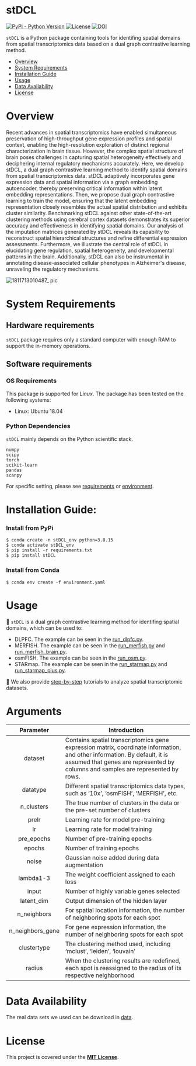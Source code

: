 # stDCL

[![PyPI - Python Version](https://img.shields.io/pypi/v/stDCL)](https://pypi.org/project/stDCL/)
[![License](https://img.shields.io/badge/License-MIT-green.svg)](https://opensource.org/licenses/MIT)
[![DOI](https://zenodo.org/badge/DOI/10.5281/zenodo.10968451.svg)](https://zenodo.org/records/10968451)

`stDCL` is a Python package containing tools for identifing spatial domains from spatial transcriptomics data based on a dual graph contrastive learning method.

- [Overview](#overview)
- [System Requirements](#system-requirements)
- [Installation Guide](#installation-guide)
- [Usage](#Usage)
- [Data Availability](#data-availability)
- [License](#license)


# Overview
Recent advances in spatial transcriptomics have enabled simultaneous preservation of high-throughput gene expression profiles and spatial context, enabling the high-resolution exploration of distinct regional characterization in brain tissue. However, the complex spatial structure of brain poses challenges in capturing spatial heterogeneity effectively and deciphering internal regulatory mechanisms accurately. Here, we develop stDCL, a dual graph contrastive learning method to identify spatial domains from spatial transcriptomics data. stDCL adaptively incorporates gene expression data and spatial information via a graph embedding autoencoder, thereby preserving critical information within latent embedding representations. Then, we propose dual graph contrastive learning to train the model, ensuring that the latent embedding representation closely resembles the actual spatial distribution and exhibits cluster similarity. Benchmarking stDCL against other state-of-the-art clustering methods using cerebral cortex datasets demonstrates its superior accuracy and effectiveness in identifying spatial domains. Our analysis of the imputation matrices generated by stDCL reveals its capability to reconstruct spatial hierarchical structures and refine differential expression assessments. Furthermore, we illustrate the central role of stDCL in elucidating gene regulation, spatial heterogeneity, and developmental patterns in the brain. Additionally, stDCL can also be instrumental in annotating disease-associated cellular phenotypes in Alzheimer's disease, unraveling the regulatory mechanisms.


![1811713010487_ pic](https://github.com/Philyzh8/stDCL/assets/65069252/f15928c1-59c2-4936-82f2-be39a3426456)

# System Requirements
## Hardware requirements
`stDCL` package requires only a standard computer with enough RAM to support the in-memory operations.

## Software requirements
### OS Requirements
This package is supported for *Linux*. The package has been tested on the following systems:
+ Linux: Ubuntu 18.04

### Python Dependencies
`stDCL` mainly depends on the Python scientific stack.
```
numpy
scipy
torch
scikit-learn
pandas
scanpy
```
For specific setting, please see <a href="https://github.com/Philyzh8/stDCL/blob/master/requirements.txt">requirements</a> or <a href="https://github.com/Philyzh8/stDCL/blob/master/environment.yaml">environment</a>.

# Installation Guide:

### Install from PyPi

```
$ conda create -n stDCL_env python=3.8.15
$ conda activate stDCL_env
$ pip install -r requirements.txt
$ pip install stDCL
```

### Install from Conda

```
$ conda env create -f environment.yaml
```

# Usage
:page_facing_up: `stDCL` is a dual graph contrastive learning method for identifing spatial domains, which can be used to:
+ DLPFC. The example can be seen in the <a href="https://github.com/Philyzh8/stDCL/blob/master/tutorial/run_dlpfc.py">run_dlpfc.py</a>.
+ MERFISH. The example can be seen in the <a href="https://github.com/Philyzh8/stDCL/blob/master/tutorial/run_merfish.py">run_merfish.py</a> and <a href="https://github.com/Philyzh8/stDCL/blob/master/tutorial/run_merfish_brain.py">run_merfish_brain.py</a>.
+ osmFISH. The example can be seen in the <a href="https://github.com/Philyzh8/stDCL/blob/master/tutorial/run_osm.py">run_osm.py</a>.
+ STARmap. The example can be seen in the <a href="https://github.com/Philyzh8/stDCL/blob/master/tutorial/run_starmap.py">run_starmap.py</a> and <a href="https://github.com/Philyzh8/stDCL/blob/master/tutorial/run_starmap_plus.py">run_starmap_plus.py</a>.

:page_facing_up: We also provide <a href="https://github.com/Philyzh8/stDCL/tree/master/step-by-step">step-by-step</a> tutorials to analyze spatial transcriptomic datasets.

# Arguments

|    Parameter    | Introduction                                                 |
| :-------------: | ------------------------------------------------------------ |
|    dataset     | Contains spatial transcriptomics gene expression matrix, coordinate information, and other information. By default, it is assumed that genes are represented by columns and samples are represented by rows.|
|  datatype   | Different spatial transcriptomics data types, such as ‘10x’, ‘osmFISH’, ‘MERFISH’, etc.                                    |
|  n_clusters   | The true number of clusters in the data or the pre-set number of clusters                                    |
| prelr | Learning rate for model pre-training                                   |
| lr | Learning rate for model training                                   |
| pre_epochs | Number of pre-training epochs                                    |
|     epochs     | Number of training epochs                                    |
|     noise     | Gaussian noise added during data augmentation                                  |
|     lambda1-3     | The weight coefficient assigned to each loss                                 |
|     input     | Number of  highly variable genes selected                                 |
|     latent_dim    | Output dimension of the hidden layer                                 |
|     n_neighbors    | For spatial location information, the number of neighboring spots for each spot                                 |
|     n_neighbors_gene    | For gene expression information, the number of neighboring spots for each spot                                 |
|     clustertype    | The clustering method used, including ‘mclust’, ‘leiden’, ‘louvain’                              |
|     radius    | When the clustering results are redefined, each spot is reassigned to the radius of its respective neighborhood                              |



# Data Availability

The real data sets we used can be download in <a href="https://zenodo.org/records/10968451">data</a>.

# License

This project is covered under the <a href="https://github.com/Philyzh8/stDCL/blob/master/LICENSE">**MIT License**</a>.


